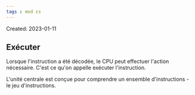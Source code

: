 ```yaml
---
tags : mod cs
---
```

Created: 2023-01-11

## Exécuter 
Lorsque l'instruction a été décodée, le CPU peut effectuer l'action nécessaire.
C'est ce qu'on appelle exécuter l'instruction.

L'unité centrale est conçue pour comprendre un ensemble d'instructions - le jeu
d'instructions.